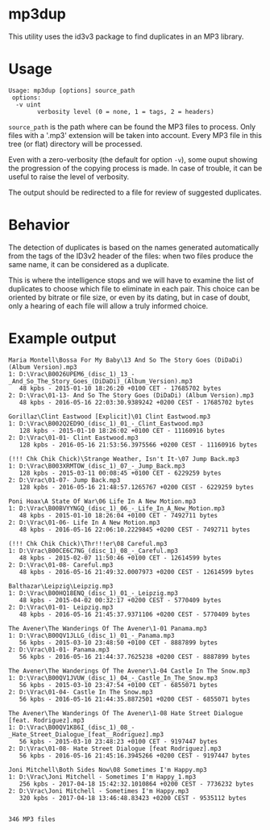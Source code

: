 # mp3dup

This utility uses the id3v3 package to find duplicates in an MP3 library.

# Usage

```
Usage: mp3dup [options] source_path
 options:
  -v uint
        verbosity level (0 = none, 1 = tags, 2 = headers)
```

`source_path` is the path where can be found the MP3 files to process. Only files with a '.mp3' extension will be taken into account. Every MP3 file in this tree (or flat) directory will be processed.

Even with a zero-verbosity (the default for option `-v`), some ouput showing the progression of the copying process is made. In case of trouble, it can be useful to raise the level of verbosity.

The output should be redirected to a file for review of suggested duplicates.

# Behavior

The detection of duplicates is based on the names generated automatically from the tags of the ID3v2 header of the files: when two files produce the same name, it can be considered as a duplicate.

This is where the intelligence stops and we will have to examine the list of duplicates to choose which file to eliminate in each pair. This choice can be oriented by bitrate or file size, or even by its dating, but in case of doubt, only a hearing of each file will allow a truly informed choice.

# Example output

```
Maria Montell\Bossa For My Baby\13 And So The Story Goes (DiDaDi) (Album Version).mp3
1: D:\Vrac\B0026UPEM6_(disc_1)_13_-_And_So_The_Story_Goes_(DiDaDi)_(Album_Version).mp3
   48 kpbs - 2015-01-10 18:26:20 +0100 CET - 17685702 bytes
2: D:\Vrac\01-13- And So The Story Goes (DiDaDi) (Album Version).mp3
   48 kpbs - 2016-05-16 22:03:30.9389242 +0200 CEST - 17685702 bytes

Gorillaz\Clint Eastwood [Explicit]\01 Clint Eastwood.mp3
1: D:\Vrac\B002Q2ED9O_(disc_1)_01_-_Clint_Eastwood.mp3
   128 kpbs - 2015-01-10 18:26:02 +0100 CET - 11160916 bytes
2: D:\Vrac\01-01- Clint Eastwood.mp3
   128 kpbs - 2016-05-16 21:53:56.3975566 +0200 CEST - 11160916 bytes

(!!! Chk Chik Chick)\Strange Weather, Isn't It-\07 Jump Back.mp3
1: D:\Vrac\B003XRMTOW_(disc_1)_07_-_Jump_Back.mp3
   128 kpbs - 2015-03-11 00:08:45 +0100 CET - 6229259 bytes
2: D:\Vrac\01-07- Jump Back.mp3
   128 kpbs - 2016-05-16 21:48:57.1265767 +0200 CEST - 6229259 bytes

Poni Hoax\A State Of War\06 Life In A New Motion.mp3
1: D:\Vrac\B00BVYYNGQ_(disc_1)_06_-_Life_In_A_New_Motion.mp3
   48 kpbs - 2015-01-10 18:26:04 +0100 CET - 7492711 bytes
2: D:\Vrac\01-06- Life In A New Motion.mp3
   48 kpbs - 2016-05-16 22:06:10.2229845 +0200 CEST - 7492711 bytes

(!!! Chk Chik Chick)\Thr!!!er\08 Careful.mp3
1: D:\Vrac\B00CE6C7NG_(disc_1)_08_-_Careful.mp3
   48 kpbs - 2015-02-07 11:50:46 +0100 CET - 12614599 bytes
2: D:\Vrac\01-08- Careful.mp3
   48 kpbs - 2016-05-16 21:49:32.0007973 +0200 CEST - 12614599 bytes

Balthazar\Leipzig\Leipzig.mp3
1: D:\Vrac\B00HQ18ENQ_(disc_1)_01_-_Leipzig.mp3
   48 kpbs - 2015-04-02 00:32:17 +0200 CEST - 5770409 bytes
2: D:\Vrac\01-01- Leipzig.mp3
   48 kpbs - 2016-05-16 21:45:37.9371106 +0200 CEST - 5770409 bytes

The Avener\The Wanderings Of The Avener\1-01 Panama.mp3
1: D:\Vrac\B00QV1JLLG_(disc_1)_01_-_Panama.mp3
   56 kpbs - 2015-03-10 23:48:50 +0100 CET - 8887899 bytes
2: D:\Vrac\01-01- Panama.mp3
   56 kpbs - 2016-05-16 21:44:37.7625238 +0200 CEST - 8887899 bytes

The Avener\The Wanderings Of The Avener\1-04 Castle In The Snow.mp3
1: D:\Vrac\B00QV1JVUW_(disc_1)_04_-_Castle_In_The_Snow.mp3
   56 kpbs - 2015-03-10 23:47:54 +0100 CET - 6855071 bytes
2: D:\Vrac\01-04- Castle In The Snow.mp3
   56 kpbs - 2016-05-16 21:44:35.8872501 +0200 CEST - 6855071 bytes

The Avener\The Wanderings Of The Avener\1-08 Hate Street Dialogue [feat. Rodriguez].mp3
1: D:\Vrac\B00QV1K86I_(disc_1)_08_-_Hate_Street_Dialogue_[feat__Rodriguez].mp3
   56 kpbs - 2015-03-10 23:48:23 +0100 CET - 9197447 bytes
2: D:\Vrac\01-08- Hate Street Dialogue [feat Rodriguez].mp3
   56 kpbs - 2016-05-16 21:45:16.3945266 +0200 CEST - 9197447 bytes

Joni Mitchell\Both Sides Now\08 Sometimes I'm Happy.mp3
1: D:\Vrac\Joni Mitchell - Sometimes I'm Happy_1.mp3
   256 kpbs - 2017-04-18 15:42:32.1010864 +0200 CEST - 7736232 bytes
2: D:\Vrac\Joni Mitchell - Sometimes I'm Happy.mp3
   320 kpbs - 2017-04-18 13:46:48.83423 +0200 CEST - 9535112 bytes

   
346 MP3 files
```
